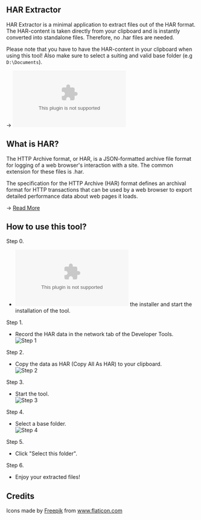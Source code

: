 HAR Extractor
---

HAR Extractor is a minimal application to extract files out of the HAR format. 
The HAR-content is taken directly from your clipboard and is instantly converted into standalone files. 
Therefore, no .har files are needed. 

Please note that you have to have the HAR-content in your clipboard when using this tool!
Also make sure to select a suiting and valid base folder (e.g `D:\Documents`).

→ ![Download!](https://github.com/choozn/har-extractor/releases/download/v1.0/HAR.Extractor.Setup.1.0.0.exe)

What is HAR?
---

The HTTP Archive format, or HAR, is a JSON-formatted archive file format for logging of a web browser's interaction with a site. The common extension for these files is .har.

The specification for the HTTP Archive (HAR) format defines an archival format for HTTP transactions that can be used by a web browser to export detailed performance data about web pages it loads.

→ [Read More](https://www.keycdn.com/support/what-is-a-har-file)

How to use this tool?
---

Step 0.
- ![Download](https://github.com/choozn/har-extractor/releases/download/v1.0/HAR.Extractor.Setup.1.0.0.exe) the installer and start the installation of the tool.

Step 1.
- Record the HAR data in the network tab of the Developer Tools.<br/>
![Step 1](https://i.imgur.com/kP6NEKl.png)

Step 2.
- Copy the data as HAR (Copy All As HAR) to your clipboard.<br/>
![Step 2](https://i.imgur.com/hCkjhA9.png)

Step 3.
- Start the tool.<br/>
![Step 3](https://i.imgur.com/LQifINc.png)

Step 4.
- Select a base folder.<br/>
![Step 4](https://i.imgur.com/ar20xu8.png)

Step 5.
- Click "Select this folder".

Step 6.
- Enjoy your extracted files!

Credits
---
<div>Icons made by <a href="https://www.freepik.com" title="Freepik">Freepik</a> from <a href="https://www.flaticon.com/" title="Flaticon">www.flaticon.com</a></div>
